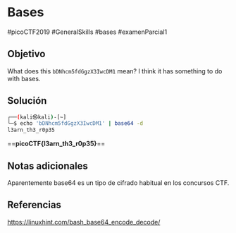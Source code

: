 # Bases
#picoCTF2019  #GeneralSkills #bases #examenParcial1
## Objetivo
What does this `bDNhcm5fdGgzX3IwcDM1` mean? I think it has something to do with bases.
## Solución
```bash
┌──(kali㉿kali)-[~]
└─$ echo 'bDNhcm5fdGgzX3IwcDM1' | base64 -d
l3arn_th3_r0p35  
```
==**picoCTF{l3arn_th3_r0p35}**==
## Notas adicionales
Aparentemente base64 es un tipo de cifrado habitual en los concursos CTF.
## Referencias
https://linuxhint.com/bash_base64_encode_decode/